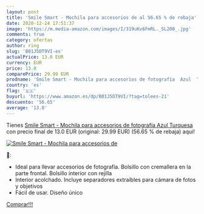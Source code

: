 ```yaml
---
layout: post
title: 'Smile Smart - Mochila para accesorios de al 56.65 % de rebaja'
date: 2020-12-24 17:51:37
image: 'https://m.media-amazon.com/images/I/319uKv6FmRL._SL200_.jpg'
comments: true
category: ofertas
author: ring
slug: 'B01J5DT9VI-es'
actualPrice: 13.0 EUR
currency: EUR
price: 13.0
comparePrice: 29.99 EUR
prodname: 'Smile Smart - Mochila para accesorios de fotografía  Azul  Turquesa '
country: 'es'
flag: '🇪🇸'
buyurl: 'https://www.amazon.es/dp/B01J5DT9VI/?tag=tolees-21'
descuento: '56.65'
average: '13.0'
---
```


Tienes [Smile Smart - Mochila para accesorios de fotografía  Azul  Turquesa ](https://www.amazon.es/dp/B01J5DT9VI/?tag=tolees-21) con precio final de  13.0 EUR (original: 29.99 EUR) (56.65 %  de rebaja) aqui!

[![Smile Smart - Mochila para accesorios de](https://m.media-amazon.com/images/I/319uKv6FmRL._SL200_.jpg)](https://www.amazon.es/dp/B01J5DT9VI/?tag=tolees-21)

🔎:

- Ideal para llevar accesorios de fotografía. Bolsillo con cremallera en la parte frontal. Bolsillo interior con rejilla
- Interior acolchado. Incluye separadores extraíbles para cámara de fotos y objetivos
- Fácil de usar. Diseño único

[Comprar!!!](https://www.amazon.es/dp/B01J5DT9VI/?tag=tolees-21)

